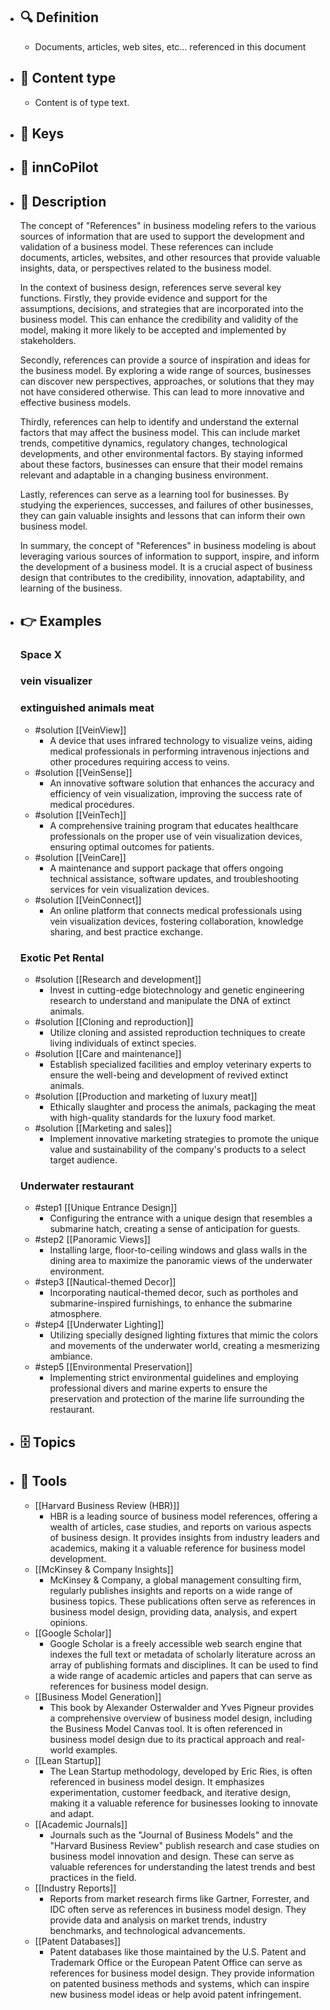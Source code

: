 - ## 🔍 Definition
  - Documents, articles, web sites, etc... referenced in this document
- ## 📰 Content type 
  - Content is of type text.
  
- ## 🔑 Keys
  
- ## 🤖 innCoPilot
  
- ## 📖 Description
  The concept of "References" in business modeling refers to the various sources of information that are used to support the development and validation of a business model. These references can include documents, articles, websites, and other resources that provide valuable insights, data, or perspectives related to the business model.
  
  In the context of business design, references serve several key functions. Firstly, they provide evidence and support for the assumptions, decisions, and strategies that are incorporated into the business model. This can enhance the credibility and validity of the model, making it more likely to be accepted and implemented by stakeholders.
  
  Secondly, references can provide a source of inspiration and ideas for the business model. By exploring a wide range of sources, businesses can discover new perspectives, approaches, or solutions that they may not have considered otherwise. This can lead to more innovative and effective business models.
  
  Thirdly, references can help to identify and understand the external factors that may affect the business model. This can include market trends, competitive dynamics, regulatory changes, technological developments, and other environmental factors. By staying informed about these factors, businesses can ensure that their model remains relevant and adaptable in a changing business environment.
  
  Lastly, references can serve as a learning tool for businesses. By studying the experiences, successes, and failures of other businesses, they can gain valuable insights and lessons that can inform their own business model.
  
  In summary, the concept of "References" in business modeling is about leveraging various sources of information to support, inspire, and inform the development of a business model. It is a crucial aspect of business design that contributes to the credibility, innovation, adaptability, and learning of the business.
- ## 👉 Examples
  ### Space X
  
  ### vein visualizer
  
  ### extinguished animals meat
  - #solution [[VeinView]]
  	- A device that uses infrared technology to visualize veins, aiding medical professionals in performing intravenous injections and other procedures requiring access to veins.
  - #solution [[VeinSense]]
  	- An innovative software solution that enhances the accuracy and efficiency of vein visualization, improving the success rate of medical procedures.
  - #solution [[VeinTech]]
  	- A comprehensive training program that educates healthcare professionals on the proper use of vein visualization devices, ensuring optimal outcomes for patients.
  - #solution [[VeinCare]]
  	- A maintenance and support package that offers ongoing technical assistance, software updates, and troubleshooting services for vein visualization devices.
  - #solution [[VeinConnect]]
  	- An online platform that connects medical professionals using vein visualization devices, fostering collaboration, knowledge sharing, and best practice exchange.
  ### Exotic Pet Rental
  - #solution [[Research and development]]
  	- Invest in cutting-edge biotechnology and genetic engineering research to understand and manipulate the DNA of extinct animals.
  - #solution [[Cloning and reproduction]]
  	- Utilize cloning and assisted reproduction techniques to create living individuals of extinct species.
  - #solution [[Care and maintenance]]
  	- Establish specialized facilities and employ veterinary experts to ensure the well-being and development of revived extinct animals.
  - #solution [[Production and marketing of luxury meat]]
  	- Ethically slaughter and process the animals, packaging the meat with high-quality standards for the luxury food market.
  - #solution [[Marketing and sales]]
  	- Implement innovative marketing strategies to promote the unique value and sustainability of the company's products to a select target audience.
  ### Underwater restaurant
  - #step1 [[Unique Entrance Design]]
  	- Configuring the entrance with a unique design that resembles a submarine hatch, creating a sense of anticipation for guests.
  - #step2 [[Panoramic Views]]
  	- Installing large, floor-to-ceiling windows and glass walls in the dining area to maximize the panoramic views of the underwater environment.
  - #step3 [[Nautical-themed Decor]]
  	- Incorporating nautical-themed decor, such as portholes and submarine-inspired furnishings, to enhance the submarine atmosphere.
  - #step4 [[Underwater Lighting]]
  	- Utilizing specially designed lighting fixtures that mimic the colors and movements of the underwater world, creating a mesmerizing ambiance.
  - #step5 [[Environmental Preservation]]
  	- Implementing strict environmental guidelines and employing professional divers and marine experts to ensure the preservation and protection of the marine life surrounding the restaurant.
- ## 🗄️ Topics
  
- ## 🧰 Tools
  - [[Harvard Business Review (HBR)]]
    - HBR is a leading source of business model references, offering a wealth of articles, case studies, and reports on various aspects of business design. It provides insights from industry leaders and academics, making it a valuable reference for business model development.
  - [[McKinsey & Company Insights]]
    - McKinsey & Company, a global management consulting firm, regularly publishes insights and reports on a wide range of business topics. These publications often serve as references in business model design, providing data, analysis, and expert opinions.
  - [[Google Scholar]]
    - Google Scholar is a freely accessible web search engine that indexes the full text or metadata of scholarly literature across an array of publishing formats and disciplines. It can be used to find a wide range of academic articles and papers that can serve as references for business model design.
  - [[Business Model Generation]]
    - This book by Alexander Osterwalder and Yves Pigneur provides a comprehensive overview of business model design, including the Business Model Canvas tool. It is often referenced in business model design due to its practical approach and real-world examples.
  - [[Lean Startup]]
    - The Lean Startup methodology, developed by Eric Ries, is often referenced in business model design. It emphasizes experimentation, customer feedback, and iterative design, making it a valuable reference for businesses looking to innovate and adapt.
  - [[Academic Journals]]
    - Journals such as the "Journal of Business Models" and the "Harvard Business Review" publish research and case studies on business model innovation and design. These can serve as valuable references for understanding the latest trends and best practices in the field.
  - [[Industry Reports]]
    - Reports from market research firms like Gartner, Forrester, and IDC often serve as references in business model design. They provide data and analysis on market trends, industry benchmarks, and technological advancements.
  - [[Patent Databases]]
    - Patent databases like those maintained by the U.S. Patent and Trademark Office or the European Patent Office can serve as references for business model design. They provide information on patented business methods and systems, which can inspire new business model ideas or help avoid patent infringement.
